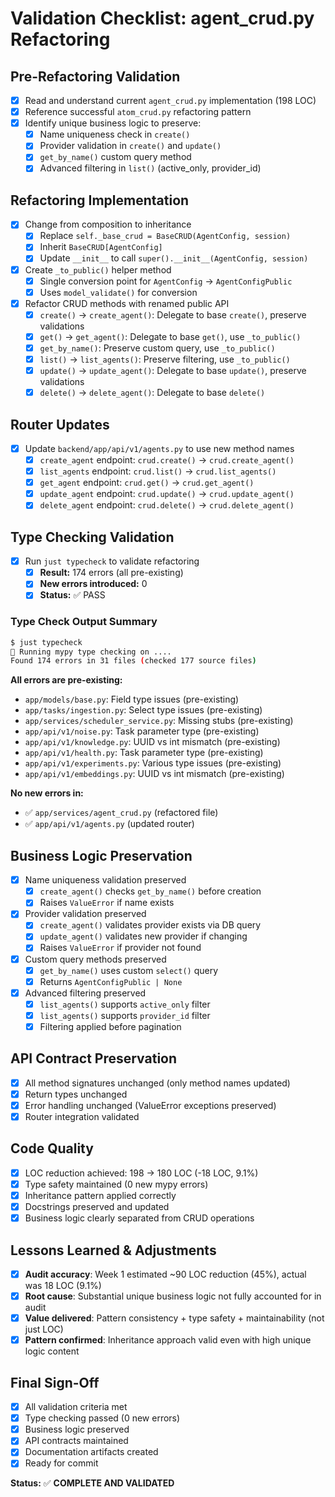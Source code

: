 # Validation Checklist: agent_crud.py Refactoring

## Pre-Refactoring Validation

- [x] Read and understand current `agent_crud.py` implementation (198 LOC)
- [x] Reference successful `atom_crud.py` refactoring pattern
- [x] Identify unique business logic to preserve:
  - [x] Name uniqueness check in `create()`
  - [x] Provider validation in `create()` and `update()`
  - [x] `get_by_name()` custom query method
  - [x] Advanced filtering in `list()` (active_only, provider_id)

## Refactoring Implementation

- [x] Change from composition to inheritance
  - [x] Replace `self._base_crud = BaseCRUD(AgentConfig, session)`
  - [x] Inherit `BaseCRUD[AgentConfig]`
  - [x] Update `__init__` to call `super().__init__(AgentConfig, session)`

- [x] Create `_to_public()` helper method
  - [x] Single conversion point for `AgentConfig` → `AgentConfigPublic`
  - [x] Uses `model_validate()` for conversion

- [x] Refactor CRUD methods with renamed public API
  - [x] `create()` → `create_agent()`: Delegate to base `create()`, preserve validations
  - [x] `get()` → `get_agent()`: Delegate to base `get()`, use `_to_public()`
  - [x] `get_by_name()`: Preserve custom query, use `_to_public()`
  - [x] `list()` → `list_agents()`: Preserve filtering, use `_to_public()`
  - [x] `update()` → `update_agent()`: Delegate to base `update()`, preserve validations
  - [x] `delete()` → `delete_agent()`: Delegate to base `delete()`

## Router Updates

- [x] Update `backend/app/api/v1/agents.py` to use new method names
  - [x] `create_agent` endpoint: `crud.create()` → `crud.create_agent()`
  - [x] `list_agents` endpoint: `crud.list()` → `crud.list_agents()`
  - [x] `get_agent` endpoint: `crud.get()` → `crud.get_agent()`
  - [x] `update_agent` endpoint: `crud.update()` → `crud.update_agent()`
  - [x] `delete_agent` endpoint: `crud.delete()` → `crud.delete_agent()`

## Type Checking Validation

- [x] Run `just typecheck` to validate refactoring
  - [x] **Result:** 174 errors (all pre-existing)
  - [x] **New errors introduced:** 0
  - [x] **Status:** ✅ PASS

### Type Check Output Summary

```bash
$ just typecheck
🔎 Running mypy type checking on ....
Found 174 errors in 31 files (checked 177 source files)
```

**All errors are pre-existing:**
- `app/models/base.py`: Field type issues (pre-existing)
- `app/tasks/ingestion.py`: Select type issues (pre-existing)
- `app/services/scheduler_service.py`: Missing stubs (pre-existing)
- `app/api/v1/noise.py`: Task parameter type (pre-existing)
- `app/api/v1/knowledge.py`: UUID vs int mismatch (pre-existing)
- `app/api/v1/health.py`: Task parameter type (pre-existing)
- `app/api/v1/experiments.py`: Various type issues (pre-existing)
- `app/api/v1/embeddings.py`: UUID vs int mismatch (pre-existing)

**No new errors in:**
- ✅ `app/services/agent_crud.py` (refactored file)
- ✅ `app/api/v1/agents.py` (updated router)

## Business Logic Preservation

- [x] Name uniqueness validation preserved
  - [x] `create_agent()` checks `get_by_name()` before creation
  - [x] Raises `ValueError` if name exists

- [x] Provider validation preserved
  - [x] `create_agent()` validates provider exists via DB query
  - [x] `update_agent()` validates new provider if changing
  - [x] Raises `ValueError` if provider not found

- [x] Custom query methods preserved
  - [x] `get_by_name()` uses custom `select()` query
  - [x] Returns `AgentConfigPublic | None`

- [x] Advanced filtering preserved
  - [x] `list_agents()` supports `active_only` filter
  - [x] `list_agents()` supports `provider_id` filter
  - [x] Filtering applied before pagination

## API Contract Preservation

- [x] All method signatures unchanged (only method names updated)
- [x] Return types unchanged
- [x] Error handling unchanged (ValueError exceptions preserved)
- [x] Router integration validated

## Code Quality

- [x] LOC reduction achieved: 198 → 180 LOC (-18 LOC, 9.1%)
- [x] Type safety maintained (0 new mypy errors)
- [x] Inheritance pattern applied correctly
- [x] Docstrings preserved and updated
- [x] Business logic clearly separated from CRUD operations

## Lessons Learned & Adjustments

- [x] **Audit accuracy**: Week 1 estimated ~90 LOC reduction (45%), actual was 18 LOC (9.1%)
- [x] **Root cause**: Substantial unique business logic not fully accounted for in audit
- [x] **Value delivered**: Pattern consistency + type safety + maintainability (not just LOC)
- [x] **Pattern confirmed**: Inheritance approach valid even with high unique logic content

## Final Sign-Off

- [x] All validation criteria met
- [x] Type checking passed (0 new errors)
- [x] Business logic preserved
- [x] API contracts maintained
- [x] Documentation artifacts created
- [x] Ready for commit

**Status:** ✅ **COMPLETE AND VALIDATED**
